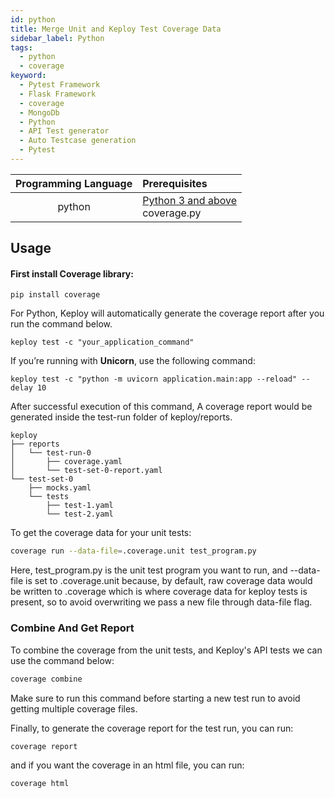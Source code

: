 ```yaml
---
id: python
title: Merge Unit and Keploy Test Coverage Data
sidebar_label: Python
tags:
  - python
  - coverage
keyword:
  - Pytest Framework
  - Flask Framework
  - coverage
  - MongoDb
  - Python
  - API Test generator
  - Auto Testcase generation
  - Pytest
---
```


| Programming Language | Prerequisites                                                             |
| :------------------: | :------------------------------------------------------------------------ |
|        python        | [Python 3 and above](https://www.python.org/downloads/) <br/> coverage.py |

## Usage

#### First install Coverage library:

```
pip install coverage
```

For Python, Keploy will automatically generate the coverage report after you run the command below.

```
keploy test -c "your_application_command"
```

If you’re running with **Unicorn**, use the following command:

```
keploy test -c "python -m uvicorn application.main:app --reload" --delay 10
```

After successful execution of this command, A coverage report would be generated inside the test-run folder of keploy/reports.

```
keploy
├── reports
│   └── test-run-0
│       ├── coverage.yaml
│       └── test-set-0-report.yaml
└── test-set-0
    ├── mocks.yaml
    └── tests
        ├── test-1.yaml
        └── test-2.yaml
```

To get the coverage data for your unit tests:

```sh
coverage run --data-file=.coverage.unit test_program.py
```

Here, test_program.py is the unit test program you want to run, and --data-file is set to .coverage.unit because, by default, raw coverage data would be written to .coverage which is where coverage data for keploy tests is present, so to avoid overwriting we pass a new file through data-file flag.

### Combine And Get Report

To combine the coverage from the unit tests, and Keploy's API tests we can use the command below:

```bash
coverage combine
```

Make sure to run this command before starting a new test run to avoid getting multiple coverage files.

Finally, to generate the coverage report for the test run, you can run:

```bash
coverage report
```

and if you want the coverage in an html file, you can run:

```bash
coverage html
```
